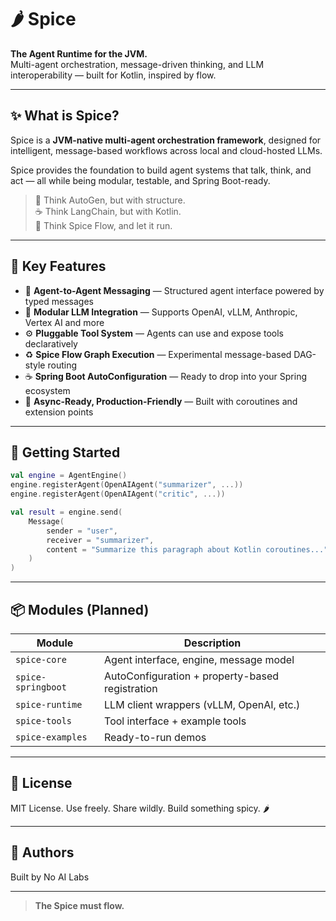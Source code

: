 # 🌶️ Spice

**The Agent Runtime for the JVM.**  
Multi-agent orchestration, message-driven thinking, and LLM interoperability — built for Kotlin, inspired by flow.

---

## ✨ What is Spice?

Spice is a **JVM-native multi-agent orchestration framework**, designed for intelligent, message-based workflows across local and cloud-hosted LLMs.

Spice provides the foundation to build agent systems that talk, think, and act — all while being modular, testable, and Spring Boot-ready.

> 💬 Think AutoGen, but with structure.  
> ☕ Think LangChain, but with Kotlin.  
> 🔁 Think Spice Flow, and let it run.

---

## 🌌 Key Features

- 🧠 **Agent-to-Agent Messaging** — Structured agent interface powered by typed messages
- 🔌 **Modular LLM Integration** — Supports OpenAI, vLLM, Anthropic, Vertex AI and more
- ⚙️ **Pluggable Tool System** — Agents can use and expose tools declaratively
- ♻️ **Spice Flow Graph Execution** — Experimental message-based DAG-style routing
- ☕️ **Spring Boot AutoConfiguration** — Ready to drop into your Spring ecosystem
- 🔐 **Async-Ready, Production-Friendly** — Built with coroutines and extension points

---

## 🚀 Getting Started

```kotlin
val engine = AgentEngine()
engine.registerAgent(OpenAIAgent("summarizer", ...))
engine.registerAgent(OpenAIAgent("critic", ...))

val result = engine.send(
    Message(
        sender = "user",
        receiver = "summarizer",
        content = "Summarize this paragraph about Kotlin coroutines..."
    )
)
```

---

## 📦 Modules (Planned)

| Module             | Description                                  |
|--------------------|----------------------------------------------|
| `spice-core`       | Agent interface, engine, message model       |
| `spice-springboot` | AutoConfiguration + property-based registration |
| `spice-runtime`    | LLM client wrappers (vLLM, OpenAI, etc.)     |
| `spice-tools`      | Tool interface + example tools               |
| `spice-examples`   | Ready-to-run demos                           |

---

## 📜 License

MIT License. Use freely. Share wildly. Build something spicy. 🌶️

---

## 💬 Authors

Built by No AI Labs

---

> **The Spice must flow.**
